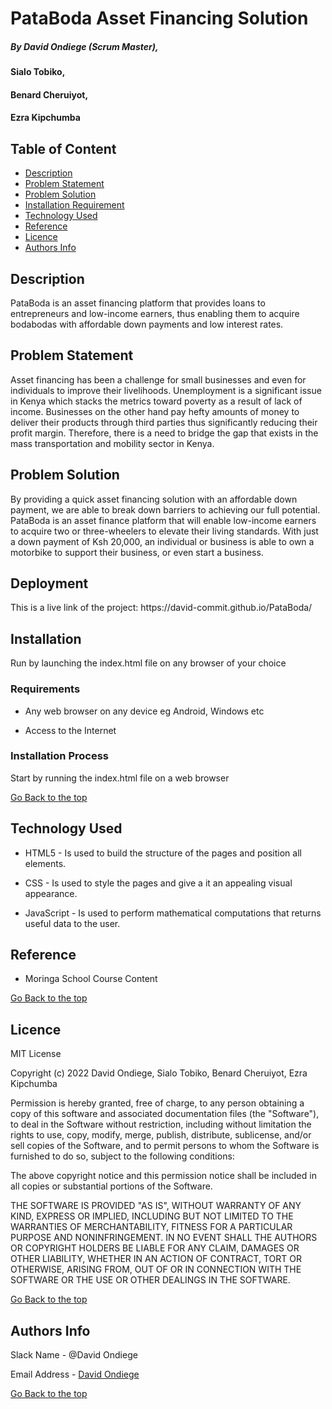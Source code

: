 # PataBoda Asset Financing Solution
##### By David Ondiege (Scrum Master),
#### Sialo Tobiko,
#### Benard Cheruiyot,
#### Ezra Kipchumba


## Table of Content

+ [Description](#Description)
+ [Problem Statement](#Problem-statement)
+ [Problem Solution](#problem-solution)
+ [Installation Requirement](#Installation)
+ [Technology Used](#technology-used)
+ [Reference](#reference)
+ [Licence](#licence)
+ [Authors Info](#author-Info)

## Description
PataBoda is an asset financing platform that provides loans to entrepreneurs and low-income earners, thus enabling them to acquire bodabodas with affordable down payments and low interest rates.

## Problem Statement
<p>Asset financing has been a challenge for small businesses and even for individuals to improve their livelihoods. Unemployment is a significant issue in Kenya which stacks the metrics toward poverty as a result of lack of income. Businesses on the other hand pay hefty amounts of money to deliver their products through third parties thus significantly reducing their profit margin. Therefore, there is a need to bridge the gap that exists in the mass transportation and mobility sector in Kenya.</p>

## Problem Solution
<p>By providing a quick asset financing solution with an affordable down payment, we are able to break down barriers to achieving our full potential. PataBoda is an asset finance platform that will enable low-income earners to acquire two or three-wheelers to elevate their living standards. With just a down payment of Ksh 20,000, an individual or business is able to own a motorbike to support their business, or even start a business. </p>


## Deployment
<p>This is a live link of the project: https://david-commit.github.io/PataBoda/ </p>

## Installation

<p>Run by launching the index.html file on any browser of your choice</p>

### Requirements

* Any web browser on any device eg Android, Windows etc

* Access to the Internet

### Installation Process
<p>Start by running the index.html file on a web browser</p>

[Go Back to the top](#portfolio)
## Technology Used
* HTML5 - Is used to build the structure of the pages and position all elements.

* CSS - Is used to style the pages and give a it an appealing visual appearance.

* JavaScript - Is used to perform mathematical computations that returns useful data to the user.

## Reference
* Moringa School Course Content

[Go Back to the top](#portfolio)

## Licence

MIT License

Copyright (c) 2022 David Ondiege, Sialo Tobiko, Benard Cheruiyot, Ezra Kipchumba

Permission is hereby granted, free of charge, to any person obtaining a copy
of this software and associated documentation files (the "Software"), to deal
in the Software without restriction, including without limitation the rights
to use, copy, modify, merge, publish, distribute, sublicense, and/or sell
copies of the Software, and to permit persons to whom the Software is
furnished to do so, subject to the following conditions:

The above copyright notice and this permission notice shall be included in all
copies or substantial portions of the Software.

THE SOFTWARE IS PROVIDED "AS IS", WITHOUT WARRANTY OF ANY KIND, EXPRESS OR
IMPLIED, INCLUDING BUT NOT LIMITED TO THE WARRANTIES OF MERCHANTABILITY,
FITNESS FOR A PARTICULAR PURPOSE AND NONINFRINGEMENT. IN NO EVENT SHALL THE
AUTHORS OR COPYRIGHT HOLDERS BE LIABLE FOR ANY CLAIM, DAMAGES OR OTHER
LIABILITY, WHETHER IN AN ACTION OF CONTRACT, TORT OR OTHERWISE, ARISING FROM,
OUT OF OR IN CONNECTION WITH THE SOFTWARE OR THE USE OR OTHER DEALINGS IN THE
SOFTWARE.

[Go Back to the top](#portfolio)

## Authors Info

Slack Name - @David Ondiege

Email Address - [David Ondiege](david.ondiege@student.moringaschool.com)

[Go Back to the top](#portfolio)
